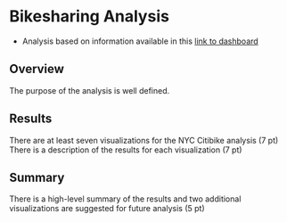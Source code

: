 # Bikesharing Analysis

- Analysis based on information available in this [link to dashboard](https://public.tableau.com/views/citiBikeAnalysis_16404938519610/citiBikeAnalysis?:language=en-US&publish=yes&:display_count=n&:origin=viz_share_link)

## Overview

The purpose of the analysis is well defined. 


## Results

There are at least seven visualizations for the NYC Citibike analysis (7 pt)
There is a description of the results for each visualization (7 pt)


## Summary

There is a high-level summary of the results and two additional visualizations are suggested for future analysis (5 pt)
